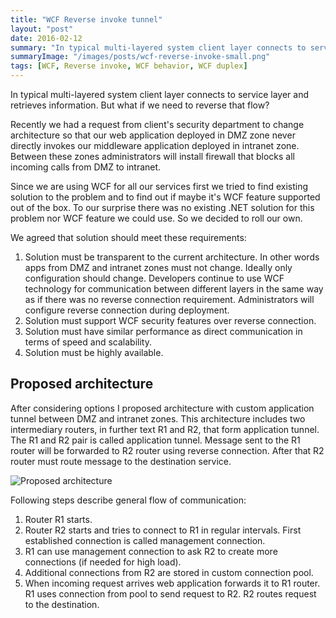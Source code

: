 ```yaml
---
title: "WCF Reverse invoke tunnel"
layout: "post"
date: 2016-02-12
summary: "In typical multi-layered system client layer connects to service layer and retrieves information. But what if we need to reverse that flow?"
summaryImage: "/images/posts/wcf-reverse-invoke-small.png"
tags: [WCF, Reverse invoke, WCF behavior, WCF duplex]
---
```


In typical multi-layered system client layer connects to service layer and retrieves information. But what if we need to reverse that flow?

Recently we had a request from client's security department to change architecture so that our web application deployed in DMZ zone never directly invokes our middleware application deployed in intranet zone. Between these zones administrators will install firewall that blocks all incoming calls from DMZ to intranet.

Since we are using WCF for all our services first we tried to find existing solution to the problem and to find out if maybe it's WCF feature supported out of the box. To our surprise there was no existing .NET solution for this problem nor WCF feature we could use. So we decided to roll our own.

We agreed that solution should meet these requirements:

1. Solution must be transparent to the current architecture. In other words apps from DMZ and intranet zones must not change. Ideally only configuration should change. Developers continue to use WCF technology for communication between different layers in the same way as if there was no reverse connection requirement. Administrators will configure reverse connection during deployment.
2. Solution must support WCF security features over reverse connection.
3. Solution must have similar performance as direct communication in terms of speed and scalability.
4. Solution must be highly available.

## Proposed architecture ##

After considering options I proposed architecture with custom application tunnel between DMZ and intranet zones. This architecture includes two intermediary routers, in further text R1 and R2, that form application tunnel. The R1 and R2 pair is called application tunnel. Message sent to the R1 router will be forwarded to R2 router using reverse connection. After that R2 router must route message to the destination service.

<img class="centered img-responsive" src="/images/posts/wcf-reverse-invoke.png" title="Proposed architecture" />

Following steps describe general flow of communication:

1. Router R1 starts.
2. Router R2 starts and tries to connect to R1 in regular intervals. First established connection is called management connection.
3. R1 can use management connection to ask R2 to create more connections (if needed for high load).
4. Additional connections from R2 are stored in custom connection pool.
5. When incoming request arrives web application forwards it to R1 router. R1 uses connection from pool to send request to R2. R2 routes request to the destination.

